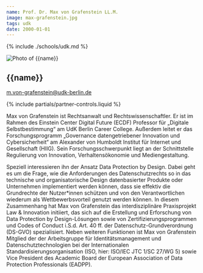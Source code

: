 ```yaml
---
name: Prof. Dr. Max von Grafenstein LL.M.
image: max-grafenstein.jpg
tags: udk
date: 2000-01-01
---
```


{% include ./schools/udk.md %}

<div class="component-partner">

![Photo of {{name}}](/assets/images/{{image}})

<div>

## {{name}}

[m.von-grafenstein@udk-berlin.de](mailto:m.von-grafenstein@udk-berlin.de)

</div>
{% include partials/partner-controls.liquid %}
</div>

Max von Grafenstein ist Rechtsanwalt und Rechtswissenschaftler. Er ist im Rahmen des Einstein Center Digital Future (ECDF) Professor für „Digitale Selbstbestimmung“ am UdK Berlin Career College. Außerdem leitet er das Forschungsprogramm „Governance datengetriebener Innovation und Cybersicherheit“ am Alexander von Humboldt Institut für Internet und Gesellschaft (HIIG). Sein Forschungsschwerpunkt liegt an der Schnittstelle Regulierung von Innovation, Verhaltensökonomie und Mediengestaltung. 

Speziell interessieren ihn der Ansatz Data Protection by Design. Dabei geht es um die Frage, wie die Anforderungen des Datenschutzrechts so in das technische und organisatorische Design datenbasierter Produkte oder Unternehmen implementiert werden können, dass sie effektiv die Grundrechte der Nutzer*innen schützen und von den Verantwortlichen wiederum als Wettbewerbsvorteil genutzt werden können. In diesem Zusammenhang hat Max von Grafenstein das interdisziplinäre Praxisprojekt Law & Innovation initiiert, das sich auf die Erstellung und Erforschung von Data Protection by Design-Lösungen sowie von Zertifizierungsprogrammen und Codes of Conduct i.S.d. Art. 40 ff. der Datenschutz-Grundverordnung (DS-GVO) spezialisiert. Neben weiteren Funktionen ist Max von Grafenstein Mitglied der der Arbeitsgruppe für Identitätsmanagement und Datenschutztechnologien bei der Internationalen Standardisierungsorganisation (ISO, hier: ISO/IEC JTC 1/SC 27/WG 5) sowie Vice President des Academic Board der European Association of Data Protection Professionals (EADPP). 
